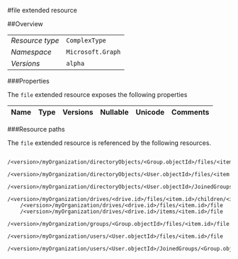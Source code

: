 #file extended resource

 



##Overview

|  |  | 
| :-- | :-- | 
| _Resource type_ | `ComplexType` | 
| _Namespace_ | `Microsoft.Graph` | 
| _Versions_ | `alpha` | 


###Properties

The `file` extended resource exposes the following properties 

| Name | Type | Versions | Nullable | Unicode | Comments | 
| :-- | :-- | :-- | :-- | :-- | :-- | 


###Resource paths

The `file` extended resource is referenced by the following resources. 

```
	/<version>/myOrganization/directoryObjects/<Group.objectId>/files/<item.id>/file
	/<version>/myOrganization/directoryObjects/<User.objectId>/files/<item.id>/file
	/<version>/myOrganization/directoryObjects/<User.objectId>/JoinedGroups/<Group.objectId>/files/<item.id>/file
	/<version>/myOrganization/drives/<drive.id>/files/<item.id>/children/<item.id>/file
	/<version>/myOrganization/drives/<drive.id>/files/<item.id>/file
	/<version>/myOrganization/drives/<drive.id>/items/<item.id>/file
	/<version>/myOrganization/groups/<Group.objectId>/files/<item.id>/file
	/<version>/myOrganization/users/<User.objectId>/files/<item.id>/file
	/<version>/myOrganization/users/<User.objectId>/JoinedGroups/<Group.objectId>/files/<item.id>/file
```





<!-- {
"type": "#page.annotation",
"tocPath": "ComplexType/file",
"section": "documentation"
} -->